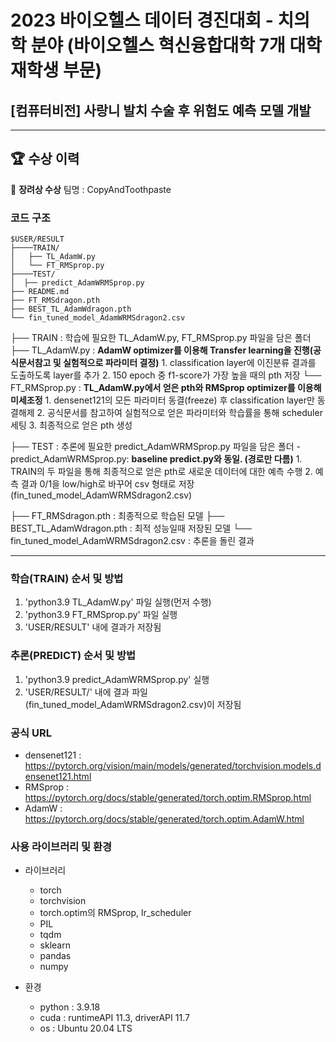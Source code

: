 # 2023 바이오헬스 데이터 경진대회 - 치의학 분야 (바이오헬스 혁신융합대학 7개 대학 재학생 부문)
## [컴퓨터비전] 사랑니 발치 수술 후 위험도 예측 모델 개발

---

## 🏆 수상 이력
🥉 **장려상 수상**
팀명 : CopyAndToothpaste

### 코드 구조

```
$USER/RESULT
├────TRAIN/
│   ├── TL_AdamW.py
│   └── FT_RMSprop.py 
├────TEST/
│  ├── predict_AdamWRMSprop.py
├── README.md
├── FT_RMSdragon.pth
├── BEST_TL_AdamWdragon.pth
└── fin_tuned_model_AdamWRMSdragon2.csv

```

├── TRAIN : 학습에 필요한 TL_AdamW.py, FT_RMSprop.py 파일을 담은 폴더
    ├── TL_AdamW.py :
				**AdamW optimizer를 이용해 Transfer learning을 진행(공식문서참고 및 실험적으로 파라미터 결정)**
				1. classification layer에 이진분류 결과를 도출하도록 layer를 추가
				2. 150 epoch 중 f1-score가 가장 높을 때의 pth 저장
    └── FT_RMSprop.py :
				**TL_AdamW.py에서 얻은 pth와 RMSprop optimizer를 이용해 미세조정**
				1. densenet121의 모든 파라미터 동결(freeze) 후 classification layer만 동결해제
				2. 공식문서를 참고하여 실험적으로 얻은 파라미터와 학습률을 통해 scheduler 세팅
				3. 최종적으로 얻은 pth 생성

├── TEST : 추론에 필요한 predict_AdamWRMSprop.py 파일을 담은 폴더
    - predict_AdamWRMSprop.py:
			**baseline predict.py와 동일. (경로만 다름)**
			1. TRAIN의 두 파일을 통해 최종적으로 얻은 pth로 새로운 데이터에 대한 예측 수행
			2. 예측 결과 0/1을 low/high로 바꾸어 csv 형태로 저장(fin_tuned_model_AdamWRMSdragon2.csv)

├── FT_RMSdragon.pth : 최종적으로 학습된 모델
├── BEST_TL_AdamWdragon.pth : 최적 성능일때 저장된 모델
└── fin_tuned_model_AdamWRMSdragon2.csv : 추론을 돌린 결과

---

### 학습(TRAIN) 순서 및 방법 
1. 'python3.9 TL_AdamW.py' 파일 실행(먼저 수행)
2. 'python3.9 FT_RMSprop.py' 파일 실행
3. 'USER/RESULT' 내에 결과가 저장됨


### 추론(PREDICT) 순서 및 방법
1. 'python3.9 predict_AdamWRMSprop.py' 실행
2. 'USER/RESULT/' 내에 결과 파일(fin_tuned_model_AdamWRMSdragon2.csv)이 저장됨

### 공식 URL
* densenet121 : https://pytorch.org/vision/main/models/generated/torchvision.models.densenet121.html
* RMSprop : https://pytorch.org/docs/stable/generated/torch.optim.RMSprop.html
* AdamW : https://pytorch.org/docs/stable/generated/torch.optim.AdamW.html

### 사용 라이브러리 및 환경
* 라이브러리
	- torch
	- torchvision
	- torch.optim의 RMSprop, lr_scheduler
	- PIL
	- tqdm
	- sklearn
	- pandas
	- numpy

* 환경
	- python : 3.9.18
	- cuda : runtimeAPI 11.3, driverAPI 11.7
	- os : Ubuntu 20.04 LTS
